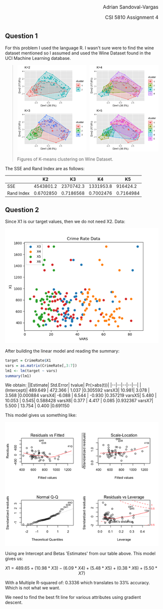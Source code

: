 <p align = "right"> <font size='3'> Adrian Sandoval-Vargas</font></p>
<p align = "right"> <font size='3'>CSI 5810 Assignment 4 </font></p>

<h1></h1>

## Question 1

For this problem I used the language R. I wasn't sure were to find the wine dataset mentioned so I assumed and used the Wine Dataset found in the UCI Machine Learning database.

>
><div style="display:flex">
>     <div style="flex:1;padding-right:5px;">
>          <img src="wine_data_2_3.png">
>     </div>
>     <div style="flex:1;padding-left:5px;">
>          <img src="wine_data_4_5.png">
>     </div>
></div>
>
>Figures of K-means clustering on Wine Dataset.

The SSE and Rand Index are as follows:

||K2|K3|K4|K5|
|--|--|--|--|--|
|SSE|4543801.2|2370742.3|1331953.8|916424.2|
|Rand Index|0.6702850|0.7186568|0.7002476|0.7164984|

## Question 2

Since X1 is our target values, then we do not need X2.
Data:

<img src='Data.png'>

After building the linear model and reading the summary:

``` r
target = CrimeRate$X1
vars = as.matrix(CrimeRate[,3:7])
lm1 <- lm(target ~ vars)
summary(lm1)
```

We obtain:
||Estimate| Std.Error| tvalue| Pr(>abs(t))|
|--|--|--|--|--|
|(Intercept)|  489.649 |   472.366 |  1.037 |0.305592
varsX3|        10.981|      3.078  | 3.568 |0.000884
varsX4|        -6.088 |     6.544 | -0.930 |0.357219
varsX5|         5.480 |    10.053  | 0.545| 0.588428
varsX6|         0.377 |     4.417 |  0.085 |0.932367
varsX7|        5.500 |    13.754 |  0.400 |0.691150

This model gives us something like:

<img src='Rplot.png'>

Using are Intercept and Betas 'Estimates' from our table above. This model gives us:

```math
X1 = 489.65 + (10.98 * X3) - (6.09 * X4) + (5.48 * X5) + (0.38 * X6) + (5.50 * X7)
```

With a Multiple R-squared of: 0.3336 which translates to 33% accuracy. Which is not what we want.

We need to find the best fit line for various attributes using gradient descent.